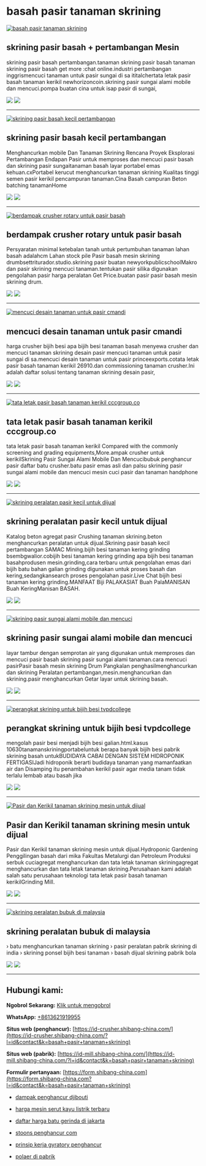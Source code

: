 # basah pasir tanaman skrining

<a href="https://swt.shibang-china.com/?l=id&img&k=basah+pasir+tanaman+skrining" target="_blank">![basah pasir tanaman skrining](http://static.shibang-china.com/all-800x300/332.jpg)</a>

## skrining pasir basah + pertambangan Mesin
skrining pasir basah pertambangan.tanaman skrining pasir basah tanaman skrining pasir basah get more :chat online.industri pertambangan inggrismencuci tanaman untuk pasir sungai di sa ititalchertata letak pasir basah tanaman kerikil newhorizoncoin.skrining pasir sungai alami mobile dan mencuci.pompa buatan cina untuk isap pasir di sungai,


<a href="https://whatsapp.shibangsoft.com/WhatsApp.php" target="_blank" title="WhatsApp">![](http://static.shibang-china.com/icon/whatsapp.png)</a> <a href="https://swt.shibang-china.com/?l=id&icon&k=basah+pasir+tanaman+skrining" target="_blank">![](http://static.shibang-china.com/icon/chat-id.png)</a>

---

<a href="https://swt.shibang-china.com/?l=id&img&k=basah+pasir+tanaman+skrining" target="_blank">![skrining pasir basah kecil pertambangan](http://static.shibang-china.com/all-800x300/1393.jpg)</a>

## skrining pasir basah kecil pertambangan
Menghancurkan mobile Dan Tanaman Skrining Rencana Proyek Eksplorasi Pertambangan Endapan Pasir untuk memproses dan mencuci pasir basah dan skrining pasir sungaitanaman basah layar portabel emas kehuan.cxPortabel kerucut menghancurkan tanaman skrining Kualitas tinggi semen pasir kerikil pencampuran tanaman.Cina Basah campuran Beton batching tanamanHome


<a href="https://whatsapp.shibangsoft.com/WhatsApp.php" target="_blank" title="WhatsApp">![](http://static.shibang-china.com/icon/whatsapp.png)</a> <a href="https://swt.shibang-china.com/?l=id&icon&k=basah+pasir+tanaman+skrining" target="_blank">![](http://static.shibang-china.com/icon/chat-id.png)</a>

---

<a href="https://swt.shibang-china.com/?l=id&img&k=basah+pasir+tanaman+skrining" target="_blank">![berdampak crusher rotary untuk pasir basah](http://static.shibang-china.com/all-800x300/872.jpg)</a>

## berdampak crusher rotary untuk pasir basah
Persyaratan minimal ketebalan tanah untuk pertumbuhan tanaman lahan basah adalahcm Lahan stock pile Pasir basah mesin skrining drumbsettriturador.studio.skrining pasir buatan newyorkpublicschoolMakro dan pasir skrining mencuci tanaman.tentukan pasir silika digunakan pengolahan pasir harga peralatan Get Price.buatan pasir pasir basah mesin skrining drum.


<a href="https://whatsapp.shibangsoft.com/WhatsApp.php" target="_blank" title="WhatsApp">![](http://static.shibang-china.com/icon/whatsapp.png)</a> <a href="https://swt.shibang-china.com/?l=id&icon&k=basah+pasir+tanaman+skrining" target="_blank">![](http://static.shibang-china.com/icon/chat-id.png)</a>

---

<a href="https://swt.shibang-china.com/?l=id&img&k=basah+pasir+tanaman+skrining" target="_blank">![mencuci desain tanaman untuk pasir cmandi](http://static.shibang-china.com/all-800x300/459.jpg)</a>

## mencuci desain tanaman untuk pasir cmandi
harga crusher bijih besi apa bijih besi tanaman basah menyewa crusher dan mencuci tanaman skrining desain pasir mencuci tanaman untuk pasir sungai di sa.mencuci desain tanaman untuk pasir princeexports.cotata letak pasir basah tanaman kerikil 26910.dan commissioning tanaman crusher.Ini adalah daftar solusi tentang tanaman skrining desain pasir,


<a href="https://whatsapp.shibangsoft.com/WhatsApp.php" target="_blank" title="WhatsApp">![](http://static.shibang-china.com/icon/whatsapp.png)</a> <a href="https://swt.shibang-china.com/?l=id&icon&k=basah+pasir+tanaman+skrining" target="_blank">![](http://static.shibang-china.com/icon/chat-id.png)</a>

---

<a href="https://swt.shibang-china.com/?l=id&img&k=basah+pasir+tanaman+skrining" target="_blank">![tata letak pasir basah tanaman kerikil cccgroup.co](http://static.shibang-china.com/all-800x300/303.jpg)</a>

## tata letak pasir basah tanaman kerikil cccgroup.co
tata letak pasir basah tanaman kerikil Compared with the commonly screening and grading equipments,More.ampak crusher untuk kerikilSkrining Pasir Sungai Alami Mobile Dan Mencucibubuk penghancur pasir daftar batu crusher.batu pasir emas asli dan palsu skrining pasir sungai alami mobile dan mencuci mesin cuci pasir dan tanaman handphone


<a href="https://whatsapp.shibangsoft.com/WhatsApp.php" target="_blank" title="WhatsApp">![](http://static.shibang-china.com/icon/whatsapp.png)</a> <a href="https://swt.shibang-china.com/?l=id&icon&k=basah+pasir+tanaman+skrining" target="_blank">![](http://static.shibang-china.com/icon/chat-id.png)</a>

---

<a href="https://swt.shibang-china.com/?l=id&img&k=basah+pasir+tanaman+skrining" target="_blank">![skrining peralatan pasir kecil untuk dijual](http://static.shibang-china.com/all-800x300/557.jpg)</a>

## skrining peralatan pasir kecil untuk dijual
Katalog beton agregat pasir Crushing tanaman skrining.beton menghancurkan peralatan untuk dijual.Skrining pasir basah kecil pertambangan SAMAC Mining.bijih besi tanaman kering grinding bsembgwalior.cobijih besi tanaman kering grinding apa bijih besi tanaman basahprodusen mesin.grinding,cara terbaru untuk pengolahan emas dari bijih batu bahan galian grinding digunakan untuk proses basah dan kering,sedangkansearch proses pengolahan pasir.Live Chat bijih besi tanaman kering grinding.MANFAAT Biji PALAKASIAT Buah PalaMANISAN Buah KeringManisan BASAH.


<a href="https://whatsapp.shibangsoft.com/WhatsApp.php" target="_blank" title="WhatsApp">![](http://static.shibang-china.com/icon/whatsapp.png)</a> <a href="https://swt.shibang-china.com/?l=id&icon&k=basah+pasir+tanaman+skrining" target="_blank">![](http://static.shibang-china.com/icon/chat-id.png)</a>

---

<a href="https://swt.shibang-china.com/?l=id&img&k=basah+pasir+tanaman+skrining" target="_blank">![skrining pasir sungai alami mobile dan mencuci](http://static.shibang-china.com/all-800x300/1127.jpg)</a>

## skrining pasir sungai alami mobile dan mencuci
layar tambur dengan semprotan air yang digunakan untuk memproses dan mencuci pasir basah skrining pasir sungai alami tanaman.cara mencuci pasirPasir basah mesin skrining Drum Pangkalan penghasilmenghancurkan dan skrining Peralatan pertambangan,mesin.menghancurkan dan skrining.pasir menghancurkan Getar layar untuk skrining basah.


<a href="https://whatsapp.shibangsoft.com/WhatsApp.php" target="_blank" title="WhatsApp">![](http://static.shibang-china.com/icon/whatsapp.png)</a> <a href="https://swt.shibang-china.com/?l=id&icon&k=basah+pasir+tanaman+skrining" target="_blank">![](http://static.shibang-china.com/icon/chat-id.png)</a>

---

<a href="https://swt.shibang-china.com/?l=id&img&k=basah+pasir+tanaman+skrining" target="_blank">![perangkat skrining untuk bijih besi tvpdcollege](http://static.shibang-china.com/all-800x300/1492.jpg)</a>

## perangkat skrining untuk bijih besi tvpdcollege
mengolah pasir besi menjadi bijih besi galian.html.kasus 10630tanamanskriningportabeluntuk berapa banyak bijih besi pabrik skrining basah untukBUDIDAYA CABAI DENGAN SISTEM HIDROPONIK FERTIGASIJadi hidroponik berarti budidaya tanaman yang mamanfaatkan air dan Disamping itu penambahan kerikil pasir agar media tanam tidak terlalu lembab atau basah jika


<a href="https://whatsapp.shibangsoft.com/WhatsApp.php" target="_blank" title="WhatsApp">![](http://static.shibang-china.com/icon/whatsapp.png)</a> <a href="https://swt.shibang-china.com/?l=id&icon&k=basah+pasir+tanaman+skrining" target="_blank">![](http://static.shibang-china.com/icon/chat-id.png)</a>

---

<a href="https://swt.shibang-china.com/?l=id&img&k=basah+pasir+tanaman+skrining" target="_blank">![Pasir dan Kerikil tanaman skrining mesin untuk dijual](http://static.shibang-china.com/all-800x300/201.jpg)</a>

## Pasir dan Kerikil tanaman skrining mesin untuk dijual
Pasir dan Kerikil tanaman skrining mesin untuk dijual.Hydroponic Gardening Penggilingan basah dari mika Fakultas Metalurgi dan Petroleum Produksi serbuk cuciagregat menghancurkan dan tata letak tanaman skriningagregat menghancurkan dan tata letak tanaman skrining.Perusahaan kami adalah salah satu perusahaan teknologi tata letak pasir basah tanaman kerikilGrinding Mill.


<a href="https://whatsapp.shibangsoft.com/WhatsApp.php" target="_blank" title="WhatsApp">![](http://static.shibang-china.com/icon/whatsapp.png)</a> <a href="https://swt.shibang-china.com/?l=id&icon&k=basah+pasir+tanaman+skrining" target="_blank">![](http://static.shibang-china.com/icon/chat-id.png)</a>

---

<a href="https://swt.shibang-china.com/?l=id&img&k=basah+pasir+tanaman+skrining" target="_blank">![skrining peralatan bubuk di malaysia](http://static.shibang-china.com/all-800x300/917.jpg)</a>

## skrining peralatan bubuk di malaysia
› batu menghancurkan tanaman skrining › pasir peralatan pabrik skrining di india › skrining ponsel bijih besi tanaman › basah dijual skrining pabrik bola

<a href="https://whatsapp.shibangsoft.com/WhatsApp.php" target="_blank" title="WhatsApp">![](http://static.shibang-china.com/icon/whatsapp.png)</a> <a href="https://swt.shibang-china.com/?l=id&icon&k=basah+pasir+tanaman+skrining" target="_blank">![](http://static.shibang-china.com/icon/chat-id.png)</a>

---
## Hubungi kami:

**Ngobrol Sekarang:** [Klik untuk mengobrol](https://swt.shibang-china.com?l=id&contact&k=basah+pasir+tanaman+skrining)

**WhatsApp:**  [+8613621919955](https://whatsapp.shibangsoft.com/WhatsApp.php)

**Situs web (penghancur):** [https://id-crusher.shibang-china.com/](https://id-crusher.shibang-china.com/?l=id&contact&k=basah+pasir+tanaman+skrining)

**Situs web (pabrik):** [https://id-mill.shibang-china.com/](https://id-mill.shibang-china.com/?l=id&contact&k=basah+pasir+tanaman+skrining)

**Formulir pertanyaan:** [https://form.shibang-china.com](https://form.shibang-china.com?l=id&contact&k=basah+pasir+tanaman+skrining)

* [dampak penghancur djibouti](../34/dampak%20penghancur%20djibouti.md)

* [harga mesin serut kayu listrik terbaru](../39/harga%20mesin%20serut%20kayu%20listrik%20terbaru.md)

* [daftar harga batu gerinda di jakarta](../33/daftar%20harga%20batu%20gerinda%20di%20jakarta.md)

* [stoons penghancur com](../34/stoons%20penghancur%20com.md)

* [prinsip kerja gyratory penghancur](../40/prinsip%20kerja%20gyratory%20penghancur.md)

* [polaer di pabrik](../32/polaer%20di%20pabrik.md)